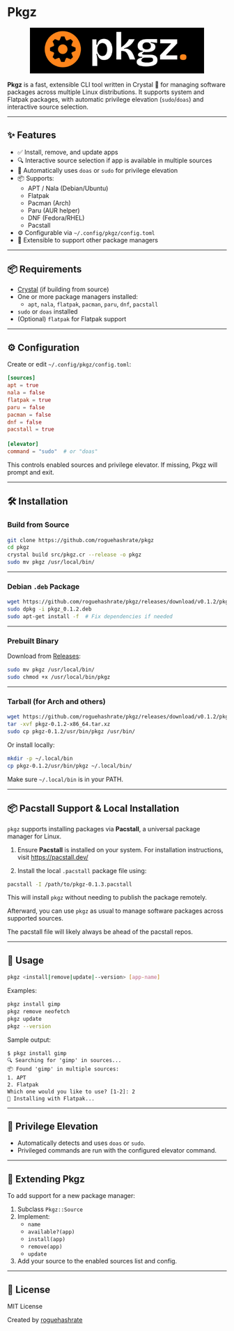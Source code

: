 # Pkgz

<p align="center">
  <img src="/assets/pkgz-logo.png" alt="Pkgz Logo" width="400"/>
</p>



**Pkgz** is a fast, extensible CLI tool written in Crystal 💎 for managing software packages across multiple Linux distributions. It supports system and Flatpak packages, with automatic privilege elevation (`sudo`/`doas`) and interactive source selection.

---

## ✨ Features

- ✅ Install, remove, and update apps  
- 🔍 Interactive source selection if app is available in multiple sources  
- 🔐 Automatically uses `doas` or `sudo` for privilege elevation  
- 📦 Supports:
  - APT / Nala (Debian/Ubuntu)
  - Flatpak
  - Pacman (Arch)
  - Paru (AUR helper)
  - DNF (Fedora/RHEL)
  - Pacstall
- ⚙️ Configurable via `~/.config/pkgz/config.toml`  
- 🌱 Extensible to support other package managers  

---

## 📦 Requirements

- [Crystal](https://crystal-lang.org) (if building from source)  
- One or more package managers installed:
  - `apt`, `nala`, `flatpak`, `pacman`, `paru`, `dnf`, `pacstall`  
- `sudo` or `doas` installed  
- (Optional) `flatpak` for Flatpak support

---

## ⚙️ Configuration

Create or edit `~/.config/pkgz/config.toml`:

```toml
[sources]
apt = true
nala = false
flatpak = true
paru = false
pacman = false
dnf = false
pacstall = true

[elevator]
command = "sudo"  # or "doas"
```

This controls enabled sources and privilege elevator. If missing, Pkgz will prompt and exit.

---

## 🛠 Installation

### Build from Source

```bash
git clone https://github.com/roguehashrate/pkgz
cd pkgz
crystal build src/pkgz.cr --release -o pkgz
sudo mv pkgz /usr/local/bin/
```

---

### Debian `.deb` Package

```bash
wget https://github.com/roguehashrate/pkgz/releases/download/v0.1.2/pkgz_0.1.2.deb
sudo dpkg -i pkgz_0.1.2.deb
sudo apt-get install -f  # Fix dependencies if needed
```

---

### Prebuilt Binary

Download from [Releases](https://github.com/roguehashrate/pkgz/releases):

```bash
sudo mv pkgz /usr/local/bin/
sudo chmod +x /usr/local/bin/pkgz
```

---

### Tarball (for Arch and others)

```bash
wget https://github.com/roguehashrate/pkgz/releases/download/v0.1.2/pkgz-0.1.2-x86_64.tar.xz
tar -xvf pkgz-0.1.2-x86_64.tar.xz
sudo cp pkgz-0.1.2/usr/bin/pkgz /usr/bin/
```

Or install locally:

```bash
mkdir -p ~/.local/bin
cp pkgz-0.1.2/usr/bin/pkgz ~/.local/bin/
```

Make sure `~/.local/bin` is in your PATH.

---

## 📦 Pacstall Support & Local Installation

`pkgz` supports installing packages via **Pacstall**, a universal package manager for Linux.

1. Ensure **Pacstall** is installed on your system. For installation instructions, visit https://pacstall.dev/

2. Install the local `.pacstall` package file using:

```bash
pacstall -I /path/to/pkgz-0.1.3.pacstall
```

This will install `pkgz` without needing to publish the package remotely.

Afterward, you can use `pkgz` as usual to manage software packages across supported sources.

The pacstall file will likely always be ahead of the pacstall repos.

---

## 🚀 Usage

```bash
pkgz <install|remove|update|--version> [app-name]
```

Examples:

```bash
pkgz install gimp
pkgz remove neofetch
pkgz update
pkgz --version
```

Sample output:

```
$ pkgz install gimp
🔍 Searching for 'gimp' in sources...
📦 Found 'gimp' in multiple sources:
1. APT
2. Flatpak
Which one would you like to use? [1-2]: 2
🚀 Installing with Flatpak...
```

---

## 🔐 Privilege Elevation

- Automatically detects and uses `doas` or `sudo`.
- Privileged commands are run with the configured elevator command.

---

## 🧩 Extending Pkgz

To add support for a new package manager:

1. Subclass `Pkgz::Source`  
2. Implement:
   - `name`  
   - `available?(app)`  
   - `install(app)`  
   - `remove(app)`  
   - `update`  
3. Add your source to the enabled sources list and config.

---

## 🪪 License

MIT License

Created by [roguehashrate](https://github.com/roguehashrate)